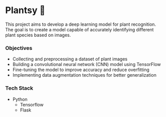 # Plantsy 🌿
This project aims to develop a deep learning model for plant recognition. The goal is to create a model capable of accurately identifying different plant species based on images.

### Objectives
- Collecting and preprocessing a dataset of plant images
- Building a convolutional neural network (CNN) model using TensorFlow
- Fine-tuning the model to improve accuracy and reduce overfitting
- Implementing data augmentation techniques for better generalization

### Tech Stack
- Python
  - Tensorflow
  - Flask
